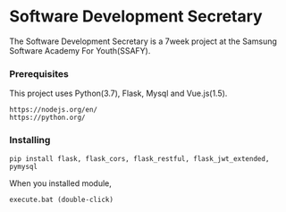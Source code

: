 # Software Development Secretary 

The Software Development Secretary is a 7week project at the Samsung Software Academy For Youth(SSAFY).


### Prerequisites

This project uses Python(3.7), Flask, Mysql and Vue.js(1.5).

```
https://nodejs.org/en/
https://python.org/
```

### Installing

```
pip install flask, flask_cors, flask_restful, flask_jwt_extended, pymysql
```

When you installed module,

```
execute.bat (double-click)
```